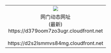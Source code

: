 ﻿<table>
  <tr></tr>
  <tr><td colspan=2 align=center><img src="https://d379oom7zo3ugr.cloudfront.net/Up/oGate.jpg" /></td></tr>
  <tr><td colspan=2 align=center>网门动态网址<br/>(最新)
<br>https://d379oom7zo3ugr.cloudfront.net
<br/>
<br>https://d2s2lsmmvs84mg.cloudfront.net
    </td>
  </tr>
</table>

